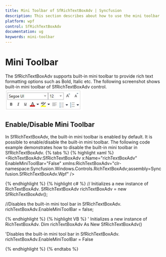 ```yaml
---
title: Mini Toolbar of SfRichTextBoxAdv | Syncfusion
description: This section describes about how to use the mini toolbar
platform: wpf
control: SfRichTextBoxAdv
documentation: ug
keywords: mini-toolbar
---
```

# Mini Toolbar

The SfRichTextBoxAdv supports built-in mini toolbar to provide rich text formatting options such as Bold, Italic etc. The following screenshot shows built-in mini toolbar of SfRichTextBoxAdv control.
![Shows built-in mini toolbar of WPF SfRichTextBoxAdv](Mini-Toolbar_images/Mini-Toolbar_img1.jpeg)

## Enable/Disable Mini Toolbar

In SfRichTextBoxAdv, the built-in mini toolbar is enabled by default. It is possible to enable/disable the built-in mini toolbar. The following code example demonstrates how to disable the built-in mini toolbar in SfRichTextBoxAdv.
{% tabs %}
{% highlight xaml %}
<RichTextBoxAdv:SfRichTextBoxAdv x:Name="richTextBoxAdv" EnableMiniToolBar="False" xmlns:RichTextBoxAdv="clr-namespace:Syncfusion.Windows.Controls.RichTextBoxAdv;assembly=Syncfusion.SfRichTextBoxAdv.Wpf" />

{% endhighlight %}
{% highlight c# %}
// Initializes a new instance of RichTextBoxAdv.
SfRichTextBoxAdv richTextBoxAdv = new SfRichTextBoxAdv();

//Disables the built-in mini tool bar in SfRichTextBoxAdv.
richTextBoxAdv.EnableMiniToolBar = false;

{% endhighlight %}
{% highlight VB %}
' Initializes a new instance of RichTextBoxAdv.
Dim richTextBoxAdv As New SfRichTextBoxAdv()

'Disables the built-in mini tool bar in SfRichTextBoxAdv.
richTextBoxAdv.EnableMiniToolBar = False


{% endhighlight %}
{% endtabs %}
